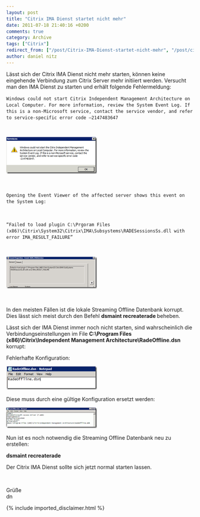 ```yaml
---
layout: post
title: "Citrix IMA Dienst startet nicht mehr"
date: 2011-07-18 21:40:16 +0200
comments: true
category: Archive
tags: ["Citrix"]
redirect_from: ["/post/Citrix-IMA-Dienst-startet-nicht-mehr", "/post/citrix-ima-dienst-startet-nicht-mehr"]
author: daniel nitz
---
```

<!-- more -->
<p>Lässt sich der Citrix IMA Dienst nicht mehr starten, können keine eingehende Verbindung zum Citrix Server mehr initiiert werden. Versucht man den IMA Dienst zu starten und erhält folgende Fehlermeldung: </p>  <p><code>Windows could not start Citrix Independent Management Architecture on Local Computer. For more information, review the System Event Log. If this is a non-Microsoft service, contact the service vendor, and refer to service-specific error code –2147483647</code></p>  <p>&#160;</p>  <p><a href="/assets/archive/image_334.png"><img style="background-image: none; border-bottom: 0px; border-left: 0px; margin: 0px; padding-left: 0px; padding-right: 0px; display: inline; border-top: 0px; border-right: 0px; padding-top: 0px" title="image" border="0" alt="image" src="/assets/archive/image_thumb_332.png" width="244" height="99" /></a></p>  <p>&#160;</p>  <p><code>Opening the Event Viewer of the affected server shows this event on the System Log:</p>    <p>“Failed to load plugin C:\Prgoram Files (x86)\Citrix\System32\Citrix\IMA\Subsystems\RADESessionsSs.dll with error IMA_RESULT_FAILURE”</code></p>  <p>&#160;</p>  <p><a href="/assets/archive/image_335.png"><img style="background-image: none; border-bottom: 0px; border-left: 0px; margin: 0px; padding-left: 0px; padding-right: 0px; display: inline; border-top: 0px; border-right: 0px; padding-top: 0px" title="image" border="0" alt="image" src="/assets/archive/image_thumb_333.png" width="244" height="86" /></a></p>  <p>&#160;</p>  <p>In den meisten Fällen ist die lokale Streaming Offline Datenbank korrupt. Dies lässt sich meist durch den Befehl <strong>dsmaint recreaterade </strong>beheben. </p>  <p>Lässt sich der IMA Dienst immer noch nicht starten, sind wahrscheinlich die Verbindungseinstellungen im File <strong>C:\Program Files (x86)\Citrix\Independent Management Architecture\RadeOffline.dsn</strong> korrupt:</p>  <p>Fehlerhafte Konfiguration:</p>  <p><a href="/assets/archive/image_336.png"><img style="background-image: none; border-bottom: 0px; border-left: 0px; margin: 0px; padding-left: 0px; padding-right: 0px; display: inline; border-top: 0px; border-right: 0px; padding-top: 0px" title="image" border="0" alt="image" src="/assets/archive/image_thumb_334.png" width="244" height="63" /></a></p>  <p>Diese muss durch eine gültige Konfiguration ersetzt werden:</p>  <p><a href="/assets/archive/image_337.png"><img style="background-image: none; border-bottom: 0px; border-left: 0px; margin: 0px; padding-left: 0px; padding-right: 0px; display: inline; border-top: 0px; border-right: 0px; padding-top: 0px" title="image" border="0" alt="image" src="/assets/archive/image_thumb_335.png" width="244" height="56" /></a></p>  <p>Nun ist es noch notwendig die Streaming Offline Datenbank neu zu erstellen:</p>  <p><strong>dsmaint recreaterade </strong></p>  <p>Der Citrix IMA Dienst sollte sich jetzt normal starten lassen.</p>  <p>&#160;</p>  <p>Grüße   <br />dn</p>
{% include imported_disclaimer.html %}
